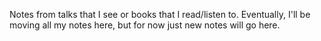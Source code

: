 Notes from talks that I see or books that I read/listen to. Eventually, I'll be moving all my notes here, but for now just new notes will go here.
